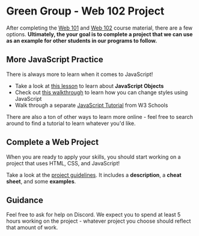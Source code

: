 # Green Group - Web 102 Project
After completing the [Web 101](https://hylandtechclub.com/web-101) and [Web 102](https://hylandtechclub.com/web-102) course material, there are a few options. **Ultimately, the your goal is to complete a project that we can use as an example for other students in our programs to follow.**

## More JavaScript Practice
There is always more to learn when it comes to JavaScript!

- Take a look at [this lesson](https://hylandtechclub.com/web-102/Week09/StudentDesc.html) to learn about **JavaScript Objects**
- Check out [this walkthrough](https://hylandtechclub.com/web-102/Week10/StyleManipulation.html) to learn how you can change styles using JavaScript
- Walk through a separate [JavaScript Tutorial](https://www.w3schools.com/js/DEFAULT.asp) from W3 Schools

There are also a ton of other ways to learn more online - feel free to search around to find a tutorial to learn whatever you'd like.

## Complete a Web Project
When you are ready to apply your skills, you should start working on a project that uses HTML, CSS, and JavaScript!

Take a look at the [project guidelines](https://hylandtechclub.com/web-102/Week11/StudentDesc.html). It includes a **description**, a **cheat sheet**, and some **examples**.

## Guidance
Feel free to ask for help on Discord. We expect you to spend at least 5 hours working on the project - whatever project you choose should reflect that amount of work.